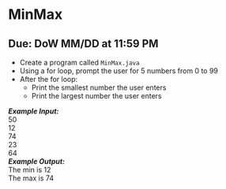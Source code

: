 # MinMax

## Due: DoW MM/DD at 11:59 PM

- Create a program called `MinMax.java`
- Using a for loop, prompt the user for 5 numbers from 0 to 99
- After the for loop:
  - Print the smallest number the user enters
  - Print the largest number the user enters

***Example Input:***\
50\
12\
74\
23\
64\
***Example Output:***\
The min is 12\
The max is 74
